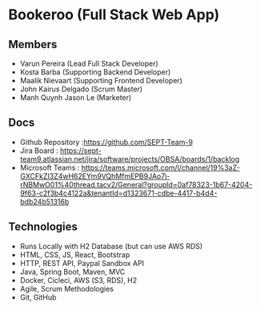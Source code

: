 # Bookeroo (Full Stack Web App)

## Members
* Varun Pereira (Lead Full Stack Developer)
* Kosta Barba (Supporting Backend Developer)
* Maalik Nievaart (Supporting Frontend Developer)
* John Kairus Delgado (Scrum Master)
* Manh Quynh Jason Le (Marketer)

## Docs
* Github Repository :https://github.com/SEPT-Team-9 
* Jira Board : https://sept-team9.atlassian.net/jira/software/projects/OBSA/boards/1/backlog
* Microsoft Teams : https://teams.microsoft.com/l/channel/19%3aZ-GXCFkZI3Z4wH62EYm9VQhMfmEPB9JAo7i-rNBMwO01%40thread.tacv2/General?groupId=0af78323-1b67-4204-9f63-c2f3b4c4122a&tenantId=d1323671-cdbe-4417-b4d4-bdb24b51316b  

## Technologies
* Runs Locally with H2 Database (but can use AWS RDS)
* HTML, CSS, JS, React, Bootstrap
* HTTP, REST API, Paypal Sandbox API
* Java, Spring Boot, Maven, MVC
* Docker, Cicleci, AWS (S3, RDS), H2
* Agile, Scrum Methodologies
* Git, GitHub



